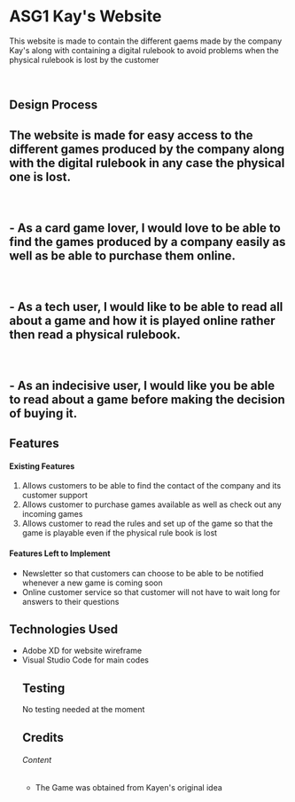 <h1>ASG1 Kay's Website</h1>
<p> This website is made to contain the different gaems made by the company Kay's along with containing a digital rulebook to avoid problems when the physical rulebook is lost by the customer <p>
<br>
<h2>Design Process<h2>
<p> The website is made for easy access to the different games produced by the company along with the digital rulebook in any case the physical one is lost.</p>
<br>
<p> - As a card game lover, I would love to be able to find the games produced by a company easily as well as be able to purchase them online.</p>
<br>
<p> - As a tech user, I would like to be able to read all about a game and how it is played online rather then read a physical rulebook.</p>
<br>
<p> - As an indecisive user, I would like you be able to read about a game before making the decision of buying it.</p>
<h2> Features </h2>
<h4>Existing Features</h4>
<ol>
<li>Allows customers to be able to find the contact of the company and its customer support</li>
<li>Allows customer to purchase games available as well as check out any incoming games</li>
<li>Allows customer to read the rules and set up of the game so that the game is playable even if the physical rule book is lost</li>
</ol>
<h4>Features Left to Implement</h4>
<ul>
<li>Newsletter so that customers can choose to be able to be notified whenever a new game is coming soon</li>
<li>Online customer service so that customer will not have to wait long for answers to their questions</li>
</ul>
<h2>Technologies Used</h2>
<ul>
<li>Adobe XD for website wireframe</li>
<li>Visual Studio Code for main codes</li>
<h2>Testing</h2>
<p>No testing needed at the moment</p>
<h2>Credits</h2>
<h6>Content</h6>
<ul>
<li>The Game was obtained from Kayen's original idea</li>
<ul>
